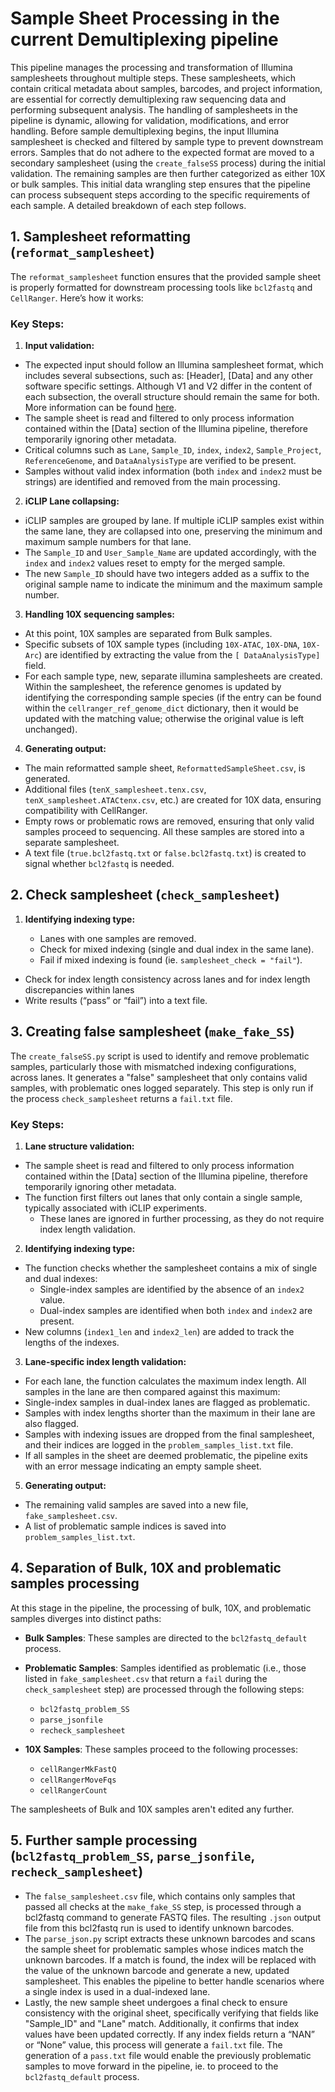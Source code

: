 # Sample Sheet Processing in the current Demultiplexing pipeline
This pipeline manages the processing and transformation of Illumina samplesheets throughout multiple steps. These samplesheets, which contain critical metadata about samples, barcodes, and project information, are essential for correctly demultiplexing raw sequencing data and performing subsequent analysis. The handling of samplesheets in the pipeline is dynamic, allowing for validation, modifications, and error handling.
Before sample demultiplexing begins, the input Illumina samplesheet is checked and filtered by sample type to prevent downstream errors. Samples that do not adhere to the expected format are moved to a secondary samplesheet (using the `create_falseSS` process) during the initial validation. The remaining samples are then further categorized as either 10X or bulk samples. This initial data wrangling step ensures that the pipeline can process subsequent steps according to the specific requirements of each sample.
A detailed breakdown of each step follows.

## 1. **Samplesheet reformatting (`reformat_samplesheet`)**
The `reformat_samplesheet` function ensures that the provided sample sheet is properly formatted for downstream processing tools like `bcl2fastq` and `CellRanger`. Here’s how it works:

### Key Steps:
1. **Input validation:**
  - The expected input should follow an Illumina samplesheet format, which includes several subsections, such as: [Header], [Data] and any other software specific settings. Although V1 and V2 differ in the content of each subsection, the overall structure should remain the same for both. More information can be found [here]( https://help.connected.illumina.com/run-set-up/overview/sample-sheet-structure).
  - The sample sheet is read and filtered to only process information contained within the [Data] section of the Illumina pipeline, therefore temporarily ignoring other metadata.
-  Critical columns such as `Lane`, `Sample_ID`, `index`, `index2`, `Sample_Project`, `ReferenceGenome`, and `DataAnalysisType` are verified to be present.
  - Samples without valid index information (both `index` and `index2` must be strings) are identified and removed from the main processing.
2. **iCLIP Lane collapsing:**
  - iCLIP samples are grouped by lane. If multiple iCLIP samples exist within the same lane, they are collapsed into one, preserving the minimum and maximum sample numbers for that lane.
  - The `Sample_ID` and `User_Sample_Name` are updated accordingly, with the `index` and `index2` values reset to empty for the merged sample.
- The new `Sample_ID` should have two integers added as a suffix to the original sample name to indicate the minimum and the maximum sample number.

3. **Handling 10X sequencing samples:**
  - At this point, 10X samples are separated from Bulk samples.
  - Specific subsets of 10X sample types (including `10X-ATAC`, `10X-DNA`, `10X-Arc`) are identified by extracting the value from the `[ DataAnalysisType]` field.
  - For each sample type, new, separate illumina samplesheets are created. Within the samplesheet, the reference genomes is updated by identifying the corresponding sample species (if the entry can be found within the `cellranger_ref_genome_dict` dictionary, then it would be updated with the matching value; otherwise the original value is left unchanged).

4. **Generating output:**
  - The main reformatted sample sheet, `ReformattedSampleSheet.csv`, is generated.
  - Additional files (`tenX_samplesheet.tenx.csv`, `tenX_samplesheet.ATACtenx.csv`, etc.) are created for 10X data, ensuring compatibility with CellRanger.
  - Empty rows or problematic rows are removed, ensuring that only valid samples proceed to sequencing. All these samples are stored into a separate samplesheet. 
-  A text file (`true.bcl2fastq.txt` or `false.bcl2fastq.txt`) is created to signal whether `bcl2fastq` is needed.
## 2. **Check samplesheet (`check_samplesheet`)**
1. **Identifying indexing type:**

    - Lanes with one samples are removed.
    -  Check for mixed indexing (single and dual index in the same lane). 
    - Fail if mixed indexing is found (ie. `samplesheet_check = "fail"`).
  - Check for index length consistency across lanes and for index length discrepancies within lanes
  - Write results (“pass” or “fail”) into a text file.

## 3. **Creating false samplesheet (`make_fake_SS`)**
The `create_falseSS.py` script is used to identify and remove problematic samples, particularly those with mismatched indexing configurations, across lanes. It generates a "false" samplesheet that only contains valid samples, with problematic ones logged separately. This step is only run if the process `check_samplesheet` returns a `fail.txt` file.

### Key Steps:
1. **Lane structure validation:**
  - The sample sheet is read and filtered to only process information contained within the [Data] section of the Illumina pipeline, therefore temporarily ignoring other metadata.
- The function first filters out lanes that only contain a single sample, typically associated with iCLIP experiments.
  - These lanes are ignored in further processing, as they do not require index length validation.

2. **Identifying indexing type:**
  - The function checks whether the samplesheet contains a mix of single and dual indexes:
     - Single-index samples are identified by the absence of an `index2` value.
     - Dual-index samples are identified when both `index` and `index2` are present.
  - New columns (`index1_len` and `index2_len`) are added to track the lengths of the indexes.

3. **Lane-specific index length validation:**
  - For each lane, the function calculates the maximum index length. All samples in the lane are then compared against this maximum:
   - Single-index samples in dual-index lanes are flagged as problematic.
   - Samples with index lengths shorter than the maximum in their lane are also flagged.
  - Samples with indexing issues are dropped from the final samplesheet, and their indices are logged in the `problem_samples_list.txt` file.
  - If all samples in the sheet are deemed problematic, the pipeline exits with an error message indicating an empty sample sheet.

5. **Generating output:**
  - The remaining valid samples are saved into a new file, `fake_samplesheet.csv`.
  - A list of problematic sample indices is saved into `problem_samples_list.txt`.

## 4. **Separation of Bulk, 10X and problematic samples processing**
At this stage in the pipeline, the processing of bulk, 10X, and problematic samples diverges into distinct paths:

- **Bulk Samples**: These samples are directed to the `bcl2fastq_default` process.
  
- **Problematic Samples**: Samples identified as problematic (i.e., those listed in `fake_samplesheet.csv` that return a `fail` during the `check_samplesheet` step) are processed through the following steps:
  - `bcl2fastq_problem_SS`
  - `parse_jsonfile`
  - `recheck_samplesheet`
  
- **10X Samples**: These samples proceed to the following processes:
  - `cellRangerMkFastQ`
  - `cellRangerMoveFqs`
  - `cellRangerCount`

The samplesheets of Bulk and 10X samples aren't edited any further.

## 5. **Further sample processing (`bcl2fastq_problem_SS`, `parse_jsonfile`, `recheck_samplesheet`)**
- The `false_samplesheet.csv` file, which contains only samples that passed all checks at the `make_fake_SS` step, is processed through a bcl2fastq command to generate FASTQ files. The resulting `.json` output file from this bcl2fastq run is used to identify unknown barcodes.
- The `parse_json.py` script extracts these unknown barcodes and scans the sample sheet for problematic samples whose indices match the unknown barcodes. If a match is found, the index will be replaced with the value of the unknown barcode and generate a new, updated samplesheet. This enables the pipeline to better handle scenarios where a single index is used in a dual-indexed lane.
- Lastly, the new sample sheet undergoes a final check to ensure consistency with the original sheet, specifically verifying that fields like "Sample_ID" and "Lane" match. Additionally, it confirms that index values have been updated correctly. If any index fields return a “NAN” or “None” value, this process will generate a `fail.txt` file. The generation of a `pass.txt` file would enable the previously problematic samples to move forward in the pipeline, ie. to proceed to the `bcl2fastq_default` process.

